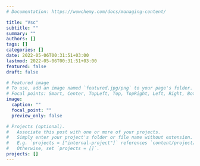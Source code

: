 ```yaml
---
# Documentation: https://wowchemy.com/docs/managing-content/

title: "Vsc"
subtitle: ""
summary: ""
authors: []
tags: []
categories: []
date: 2022-05-06T00:31:51+03:00
lastmod: 2022-05-06T00:31:51+03:00
featured: false
draft: false

# Featured image
# To use, add an image named `featured.jpg/png` to your page's folder.
# Focal points: Smart, Center, TopLeft, Top, TopRight, Left, Right, BottomLeft, Bottom, BottomRight.
image:
  caption: ""
  focal_point: ""
  preview_only: false

# Projects (optional).
#   Associate this post with one or more of your projects.
#   Simply enter your project's folder or file name without extension.
#   E.g. `projects = ["internal-project"]` references `content/project/deep-learning/index.md`.
#   Otherwise, set `projects = []`.
projects: []
---
```

